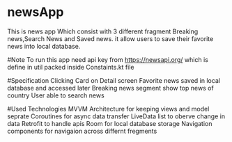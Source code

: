 # newsApp
This is news app Which consist with 3 different fragment Breaking news,Search News and Saved news. 
it allow users to save their favorite news into local database. 

#Note 
To run this app need api key from  https://newsapi.org/  which is define in util packed inside Constaints.kt file

#Specification
Clicking Card on Detail screen
Favorite news saved in local database and accessed later
Breaking news segment show top news of country
User able to search news

#Used Technologies
MVVM Architecture for keeping views and model seprate
Coroutines for async data transfer
LiveData list to oberve change in data
Retrofit to handle apis
Room for local database storage
Navigation components for navigaion across differnt fregments
